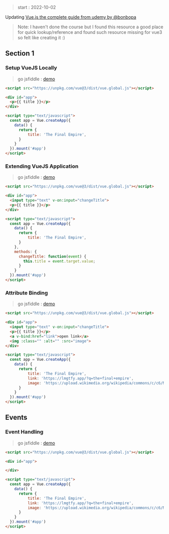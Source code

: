> start : 2022-10-02

 Updating [Vue.js the complete guide from udemy by @bonbopa](https://github.com/bonbonpa/vue-udm-guide)

> Note: I haven't done the course but I found this resource a good place for quick lookup/reference and found such resource missing for vue3 so felt like creating it :)

## Section 1

### Setup VueJS Locally

> go jsfiddle : [demo](https://jsfiddle.net/abhi_jl/857jm2nf/2/)

```html
<script src="https://unpkg.com/vue@3/dist/vue.global.js"></script>

<div id="app">
  <p>{{ title }}</p>
</div>

<script type="text/javascript">
  const app = Vue.createApp({
    data() {
      return {
          title: 'The Final Empire',
      }
    }
  }).mount('#app')
</script>
```

### Extending VueJS Application

> go jsfiddle : [demo](https://jsfiddle.net/abhi_jl/o76q5phg/5/)

```html
<script src="https://unpkg.com/vue@3/dist/vue.global.js"></script>

<div id="app">
  <input type="text" v-on:input="changeTitle">
  <p>{{ title }}</p>
</div>

<script type="text/javascript">
  const app = Vue.createApp({
    data() {
      return {
          title: 'The Final Empire',
      }
    },
    methods: {
      changeTitle: function(event) {
        this.title = event.target.value;
      }
    }
  }).mount('#app')
</script>
```

### Attribute Binding

> go jsfiddle : [demo](https://jsfiddle.net/abhi_jl/82t09qyh/13/)

```html
<script src="https://unpkg.com/vue@3/dist/vue.global.js"></script>

<div id="app">
  <input type="text" v-on:input="changeTitle">
  <p>{{ title }}</p>
  <a v-bind:href="link">open link</a>
  <img :class="" :alt="" :src="image">
</div>

<script type="text/javascript">
  const app = Vue.createApp({
    data() {
      return {
          title: 'The Final Empire',
          link: 'https://lmgtfy.app/?q=the+final+empire',
          image: 'https://upload.wikimedia.org/wikipedia/commons/c/c6/Median_Empire.jpg'
      }
    }
  }).mount('#app')
</script>
```


## Events


### Event Handling

> go jsfiddle : [demo](https://jsfiddle.net/abhi_jl/82t09qyh/14/)

```html
<script src="https://unpkg.com/vue@3/dist/vue.global.js"></script>

<div id="app">

</div>

<script type="text/javascript">
  const app = Vue.createApp({
    data() {
      return {
          title: 'The Final Empire',
          link: 'https://lmgtfy.app/?q=the+final+empire',
          image: 'https://upload.wikimedia.org/wikipedia/commons/c/c6/Median_Empire.jpg'
      }
    }
  }).mount('#app')
</script>
```

